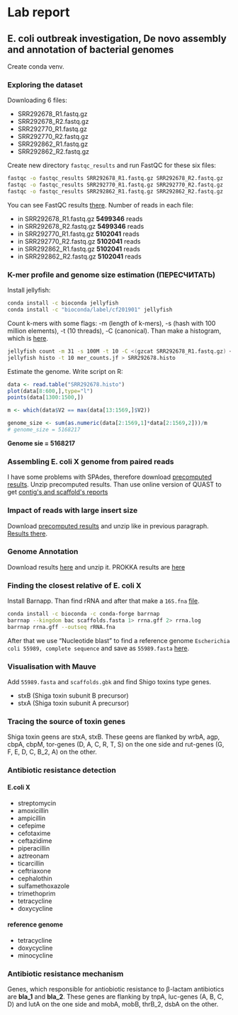 # Lab report
## E. coli outbreak investigation, De novo assembly and annotation of bacterial genomes
Create conda venv.
### Exploring the dataset
Downloading 6 files:
- SRR292678_R1.fastq.gz
- SRR292678_R2.fastq.gz
- SRR292770_R1.fastq.gz
- SRR292770_R2.fastq.gz
- SRR292862_R1.fastq.gz
- SRR292862_R2.fastq.gz

Create new directory `fastqc_results` and run FastQC for these six files:
```bash
fastqc -o fastqc_results SRR292678_R1.fastq.gz SRR292678_R2.fastq.gz
fastqc -o fastqc_results SRR292770_R1.fastq.gz SRR292770_R2.fastq.gz
fastqc -o fastqc_results SRR292862_R1.fastq.gz SRR292862_R2.fastq.gz
```
You can see FastQC results [there](https://github.com/rereremin/IB/tree/project3/fastqc_results).
Number of reads in each file:
- in SRR292678_R1.fastq.gz **5499346** reads
- in SRR292678_R2.fastq.gz **5499346** reads
- in SRR292770_R1.fastq.gz **5102041** reads
- in SRR292770_R2.fastq.gz **5102041** reads
- in SRR292862_R1.fastq.gz **5102041** reads
- in SRR292862_R2.fastq.gz **5102041** reads

### K-mer profile and genome size estimation (ПЕРЕСЧИТАТЬ)

Install jellyfish:
```bash
conda install -c bioconda jellyfish
conda install -c "bioconda/label/cf201901" jellyfish
```
Count k-mers with some flags: -m (length of k-mers), -s (hash with 100 million elements), -t (10 threads), -С (canonical). 
Than make a histogram, which is [here](https://github.com/rereremin/IB/tree/project3/kmers).
```bash
jellyfish count -m 31 -s 100M -t 10 -C <(gzcat SRR292678_R1.fastq.gz) <(gzcat SRR292678_R2.fastq.gz)
jellyfish histo -t 10 mer_counts.jf > SRR292678.histo
```
Estimate the genome. Write script on R:
```R
data <- read.table("SRR292678.histo")
plot(data[8:600,],type="l")
points(data[1300:1500,])

m <- which(data$V2 == max(data[13:1569,]$V2))

genome_size <- sum(as.numeric(data[2:1569,1]*data[2:1569,2]))/m
# genome_size = 5168217
```
**Genome sie = 5168217**

### Assembling E. coli X genome from paired reads
I have some problems with SPAdes, therefore download [precomputed results](https://disk.yandex.ru/d/4xEI_7gdxzN2D).
Unzip precomputed results.
Than use online version of QUAST to get [contig's and scaffold's reports](https://github.com/rereremin/IB/tree/project3/quast_results)

### Impact of reads with large insert size
Download [precomputed results](https://disk.yandex.ru/d/XHCbTIrvxzN5Y) and unzip like in previous paragraph. 
[Results there](https://github.com/rereremin/IB/tree/project3/quast_results).

### Genome Annotation
Download results [here](https://disk.yandex.ru/d/4ZzBdc2IxzZUb) and unzip it. PROKKA results are [here](https://github.com/rereremin/IB/tree/project3/prokka)

### Finding the closest relative of E. coli X
Install Barnapp. Than find rRNA and after that make a `16S.fna` [file](https://github.com/rereremin/IB/tree/project3/prokka). 
```bash 
conda install -c bioconda -c conda-forge barrnap
barrnap --kingdom bac scaffolds.fasta 1> rrna.gff 2> rrna.log
barrnap rrna.gff --outseq rRNA.fna 
```
After that we use “Nucleotide blast” to find a reference genome `Escherichia coli 55989, complete sequence` and save as `55989.fasta` [here](https://github.com/rereremin/IB/tree/project3/prokka).

### Visualisation with Mauve
Add `55989.fasta` and `scaffolds.gbk` and find Shigo toxins type genes.
- stxB (Shiga toxin subunit B precursor)
- stxA (Shiga toxin subunit A precursor)

### Tracing the source of toxin genes 
Shiga toxin geens are stxA, stxB.
These geens are flanked by wrbA, agp, cbpA, cbpM, tor-genes (D, A, C, R, T, S) on the one side and rut-genes (G, F, E, D, C, B_2, A) on the other.

### Antibiotic resistance detection
#### E.coli X
- streptomycin
- amoxicillin
- ampicillin
- cefepime
- cefotaxime
- ceftazidime
- piperacillin
- aztreonam
- ticarcillin
- ceftriaxone
- cephalothin
- sulfamethoxazole
- trimethoprim
- tetracycline
- doxycycline
#### reference genome
- tetracycline
- doxycycline
- minocycline

### Antibiotic resistance mechanism
Genes, which responsible for antiobiotic resistance to β-lactam antibiotics are **bla_1** and **bla_2**.
These genes are flanking by tnpA, luc-genes (A, B, C, D) and lutA on the one side and mobA, mobB, thrB_2, dsbA on the other. 

